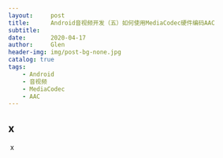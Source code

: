 ```yaml
---
layout:     post
title:      Android音视频开发（五）如何使用MediaCodec硬件编码AAC
subtitle:   
date:       2020-04-17
author:     Glen
header-img: img/post-bg-none.jpg
catalog: true
tags:
    - Android
    - 音视频
    - MediaCodec
    - AAC
---
```


## x

​	x
